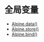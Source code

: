 # 全局变量

- [Alpine.data()](alpine-data.md)
- [Alpine.store()](alpine-store.md)
- [Alpine.bind()](alpine-bind.md)